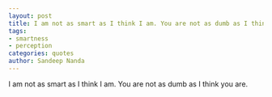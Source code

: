 ```yaml
---
layout: post
title: I am not as smart as I think I am. You are not as dumb as I think you are.
tags:
- smartness
- perception
categories: quotes
author: Sandeep Nanda
---
```

I am not as smart as I think I am. You are not as dumb as I think you are.
